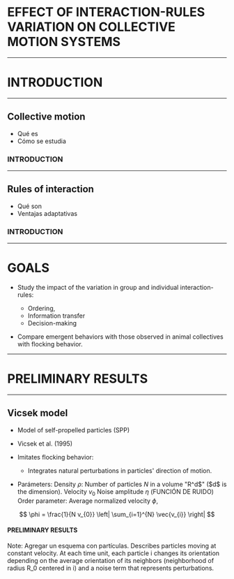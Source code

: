 # EFFECT OF INTERACTION-RULES VARIATION ON COLLECTIVE MOTION SYSTEMS

---

# INTRODUCTION

---

## Collective motion
- Qué es
- Cómo se estudia


### INTRODUCTION
---
## Rules of interaction
- Qué son
- Ventajas adaptativas

### INTRODUCTION
---

# GOALS
- Study the impact of the variation in group and individual interaction-rules:
    - Ordering,
    - Information transfer
    - Decision-making

- Compare emergent behaviors with those observed in animal collectives with flocking behavior.


---

# PRELIMINARY RESULTS

---

## Vicsek model

- Model of self-propelled particles (SPP)
- Vicsek et al. (1995)
- Imitates flocking behavior:
  - Integrates natural perturbations in particles' direction of motion.  

- Parámeters:
Density $\rho$: Number of particles $N$ in a volume "R^d$" ($d$ is the dimension).
Velocity $v_{0}$
Noise amplitude $\eta$
(FUNCIÓN DE RUIDO)
Order parameter: Average normalized velocity $\phi$,

$$ \phi = \frac{1}{N v_{0}} \left| \sum_{i=1}^{N} \vec{v_{i}} \right| $$

#### PRELIMINARY RESULTS

Note:
Agregar un esquema con partículas.
Describes particles moving at constant velocity.
At each time unit, each particle i changes its orientation depending on the average orientation of its neighbors (neighborhood of radius R_0 centered in i) and a noise term that represents perturbations.
